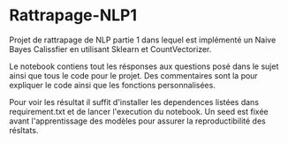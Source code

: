 # Rattrapage-NLP1

Projet de rattrapage de NLP partie 1 dans lequel est implémenté un Naive Bayes Calissfier en utilisant Sklearn et CountVectorizer.

Le notebook contiens tout les résponses aux questions posé dans le sujet ainsi que tous le code pour le projet. Des commentaires sont la pour expliquer le code ainsi que les fonctions personnalisées.

Pour voir les résultat il suffit d'installer les dependences listées dans requirement.txt et de lancer l'execution du notebook.
Un seed est fixée avant l'apprentissage des modèles pour assurer la reproductibilité des résltats.
